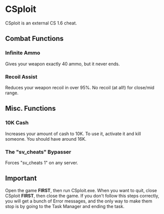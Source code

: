 # CSploit
CSploit is an external CS 1.6 cheat.

## Combat Functions
### Infinite Ammo
Gives your weapon exactly 40 ammo, but it never ends.
### Recoil Assist
Reduces your weapon recoil in over 95%. No recoil (at all!) for close/mid range.

## Misc. Functions
### 10K Cash
Increases your amount of cash to 10K. To use it, activate it and kill someone. You should have around 16K.
### The "sv_cheats" Bypasser
Forces "sv_cheats 1" on any server.
## Important
Open the game **FIRST**, then run CSploit.exe. When you want to quit, close CSploit **FIRST**, then close the game. If you don't follow this steps correctly, you will get a bunch of Error messages, and the only way to make them stop is by going to the Task Manager and ending the task.
